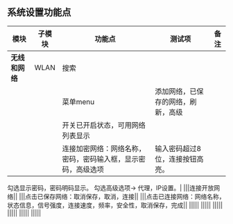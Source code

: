 ## 系统设置功能点

| 模块 | 子模块 | 功能点 | 测试项 | 备注 |
| ----- |-----|-----|-----|----- |
|**无线和网络**|WLAN|搜索||
|||菜单menu|添加网络，已保存的网络，刷新，高级|
|||开关已开启状态，可用网络列表显示||
|||连接加密网络：网络名称，密码，密码输入框，显示密码，高级选项|输入密码超过8位，连接按钮高亮。
勾选显示密码，密码明码显示。
勾选高级选项-> 代理，IP设置。|
|||连接开放网络||
|||点击已保存网络：取消保存，取消，连接||
|||点击已连接网络：网络名称，状态信息，信号强度，连接速度，频率，安全性，取消保存，完成||
|||||
|||||
|||||
|||||
|||||
|||||
